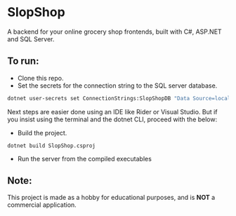 # SlopShop

A backend for your online grocery shop frontends, built with C#, ASP.NET and SQL Server.

## To run:
- Clone this repo.
- Set the secrets for the connection string to the SQL server database.
```bash
dotnet user-secrets set ConnectionStrings:SlopShopDB "Data Source=localhost;Database=SlopShopDB;User Id=<username>;Password=<password>;MultipleActiveResultSets=true;Encrypt=false
```

Next steps are easier done using an IDE like Rider or Visual Studio. But if you insist using the terminal and the dotnet CLI, proceed with the below:

- Build the project.
```
dotnet build SlopShop.csproj
```
- Run the server from the compiled executables

## Note:
This project is made as a hobby for educational purposes, and is **NOT** a commercial application.